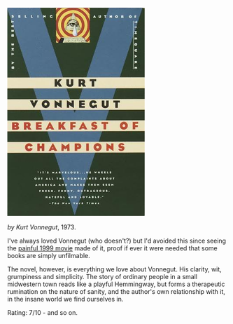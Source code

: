 <!--
.. title: Breakfast of Champions
.. slug: breakfast-of-champions
.. date: 2008-08-27 15:45:56-05:00
.. tags: Books,Fiction
.. category: Books
.. link: 
.. description: 
.. type: text
-->


![](/files/2008/08/breakfast-of-champions.jpg)

*by Kurt Vonnegut*, 1973.

I've always loved Vonnegut (who doesn't?) but I'd avoided this since
seeing the [painful 1999 movie](http://www.imdb.com/title/tt0120618/)
made of it, proof if ever it were needed that some books are simply
unfilmable.

The novel, however, is everything we love about Vonnegut. His clarity,
wit, grumpiness and simplicity. The story of ordinary people in a small
midwestern town reads like a playful Hemmingway, but forms a therapeutic
rumination on the nature of sanity, and the author's own relationship
with it, in the insane world we find ourselves in.

Rating: 7/10 - and so on.